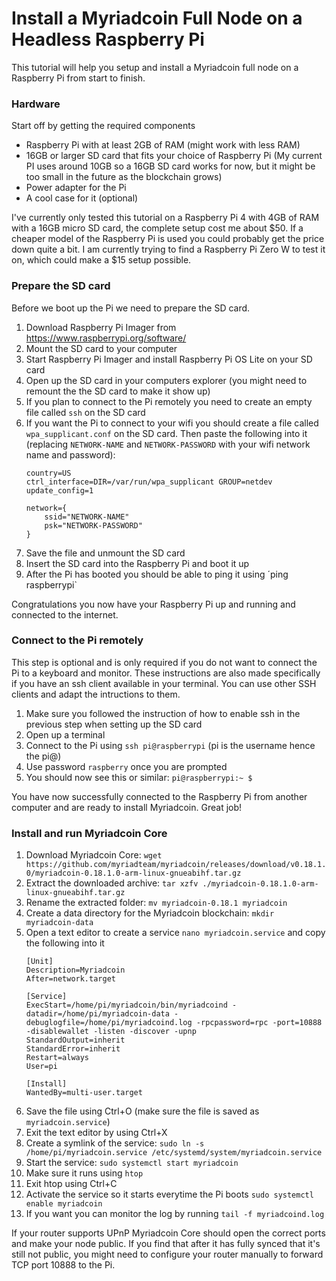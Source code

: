 # Install a Myriadcoin Full Node on a Headless Raspberry Pi

This tutorial will help you setup and install a Myriadcoin full node on a Raspberry Pi from start to finish.

### Hardware

Start off by getting the required components

*  Raspberry Pi with at least 2GB of RAM (might work with less RAM)
*  16GB or larger SD card that fits your choice of Raspberry Pi (My current PI uses around 10GB so a 16GB SD card works for now, but it might be too small in the future as the blockchain grows)
*  Power adapter for the Pi
*  A cool case for it (optional)

I've currently only tested this tutorial on a Raspberry Pi 4 with 4GB of RAM with a 16GB micro SD card, the complete setup cost me about $50. If a cheaper model of the Raspberry Pi is used you could probably get the price down quite a bit. I am currently trying to find a Raspberry Pi Zero W to test it on, which could make a $15 setup possible.

### Prepare the SD card

Before we boot up the Pi we need to prepare the SD card.

1. Download Raspberry Pi Imager from https://www.raspberrypi.org/software/
2. Mount the SD card to your computer
3. Start Raspberry Pi Imager and install Raspberry Pi OS Lite on your SD card
4. Open up the SD card in your computers explorer (you might need to remount the the SD card to make it show up)
5. If you plan to connect to the Pi remotely you need to create an empty file called `ssh` on the SD card
6. If you want the Pi to connect to your wifi you should create a file called `wpa_supplicant.conf` on the SD card. Then paste the following into it (replacing `NETWORK-NAME` and `NETWORK-PASSWORD` with your wifi network name and password):
   ```
   country=US
   ctrl_interface=DIR=/var/run/wpa_supplicant GROUP=netdev
   update_config=1
   
   network={
       ssid="NETWORK-NAME"
       psk="NETWORK-PASSWORD"
   }
   ```
7. Save the file and unmount the SD card
8. Insert the SD card into the Raspberry Pi and boot it up
9. After the Pi has booted you should be able to ping it using ´ping raspberrypi`

Congratulations you now have your Raspberry Pi up and running and connected to the internet.

### Connect to the Pi remotely

This step is optional and is only required if you do not want to connect the Pi to a keyboard and monitor. These instructions are also made specifically if you have an ssh client available in your terminal. You can use other SSH clients and adapt the intructions to them. 

1. Make sure you followed the instruction of how to enable ssh in the previous step when setting up the SD card
2. Open up a terminal
3. Connect to the Pi using `ssh pi@raspberrypi` (pi is the username hence the pi@)
4. Use password `raspberry` once you are prompted 
5. You should now see this or similar: `pi@raspberrypi:~ $`

You have now successfully connected to the Raspberry Pi from another computer and are ready to install Myriadcoin. Great job!

### Install and run Myriadcoin Core

1. Download Myriadcoin Core: `wget https://github.com/myriadteam/myriadcoin/releases/download/v0.18.1.0/myriadcoin-0.18.1.0-arm-linux-gnueabihf.tar.gz`
2. Extract the downloaded archive: `tar xzfv ./myriadcoin-0.18.1.0-arm-linux-gnueabihf.tar.gz`
3. Rename the extracted folder: `mv myriadcoin-0.18.1 myriadcoin`
4. Create a data directory for the Myriadcoin blockchain: `mkdir myriadcoin-data`
5. Open a text editor to create a service `nano myriadcoin.service` and copy the following into it
   ```
   [Unit]
   Description=Myriadcoin
   After=network.target
   
   [Service]
   ExecStart=/home/pi/myriadcoin/bin/myriadcoind -datadir=/home/pi/myriadcoin-data -debuglogfile=/home/pi/myriadcoind.log -rpcpassword=rpc -port=10888 -disablewallet -listen -discover -upnp
   StandardOutput=inherit
   StandardError=inherit
   Restart=always
   User=pi
   
   [Install]
   WantedBy=multi-user.target
   ```
6. Save the file using Ctrl+O (make sure the file is saved as `myriadcoin.service`)
7. Exit the text editor by using Ctrl+X
8. Create a symlink of the service: `sudo ln -s /home/pi/myriadcoin.service /etc/systemd/system/myriadcoin.service`
9. Start the service: `sudo systemctl start myriadcoin`
10. Make sure it runs using `htop`
11. Exit htop using Ctrl+C
12. Activate the service so it starts everytime the Pi boots `sudo systemctl enable myriadcoin`
13. If you want you can monitor the log by running `tail -f myriadcoind.log`

If your router supports UPnP Myriadcoin Core should open the correct ports and make your node public. If you find that after it has fully synced that it's still not public, you might need to configure your router manually to forward TCP port 10888 to the Pi.
